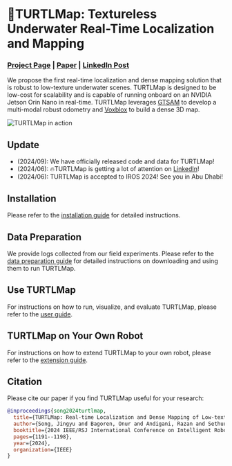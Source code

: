 # 🐢TURTLMap: Textureless Underwater Real-Time Localization and Mapping
### [Project Page](https://umfieldrobotics.github.io/TURTLMap/) | [Paper](https://arxiv.org/abs/2408.01569) | [LinkedIn Post](https://www.linkedin.com/posts/jingyu-song-93763a132_i-am-happy-to-share-that-our-paper-activity-7227132379373473792-Ci1H?utm_source=share&utm_medium=member_desktop)

We propose the first real-time localization and dense mapping solution that is robust to low-texture underwater scenes. TURTLMap is designed to be low-cost for scalability and is capable of running onboard on an NVIDIA Jetson Orin Nano in real-time. TURTLMap leverages [GTSAM](https://gtsam.org/) to develop a multi-modal robust odometry and [Voxblox](https://github.com/ethz-asl/voxblox) to build a dense 3D map.

<!-- insert a gif media\teaser-ezgif.com-video-to-gif-converter.gif -->
![TURTLMap in action](media/teaser-ezgif.com-video-to-gif-converter.gif)

<!-- `git clone https://github.com/catkin/catkin_simple.git` -->


## Update
<!-- different branch -->
 - (2024/09): We have officially released code and data for TURTLMap!
 - (2024/06): 🔥TURTLMap is getting a lot of attention on [LinkedIn](https://www.linkedin.com/posts/jingyu-song-93763a132_i-am-happy-to-share-that-our-paper-activity-7227132379373473792-Ci1H?utm_source=share&utm_medium=member_desktop)!
 - (2024/06): TURTLMap is accepted to IROS 2024! See you in Abu Dhabi!

## Installation
Please refer to the [installation guide](docs/installation.md) for detailed instructions.

## Data Preparation
We provide logs collected from our field experiments. Please refer to the [data preparation guide](docs/data_preparation.md) for detailed instructions on downloading and using them to run TURTLMap.

## Use TURTLMap
For instructions on how to run, visualize, and evaluate TURTLMap, please refer to the [user guide](docs/getting_started_turtlmap.md).

## TURTLMap on Your Own Robot
For instructions on how to extend TURTLMap to your own robot, please refer to the [extension guide](docs/extend_turtlmap.md).

## Citation
Please cite our paper if you find TURTLMap useful for your research:
```bibtex
@inproceedings{song2024turtlmap,
  title={TURTLMap: Real-time Localization and Dense Mapping of Low-texture Underwater Environments with a Low-cost Unmanned Underwater Vehicle},
  author={Song, Jingyu and Bagoren, Onur and Andigani, Razan and Sethuraman, Advaith and Skinner, Katherine A},
  booktitle={2024 IEEE/RSJ International Conference on Intelligent Robots and Systems (IROS)},
  pages={1191--1198},
  year={2024},
  organization={IEEE}
}
```
